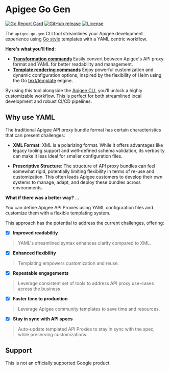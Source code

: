 # Apigee Go Gen
<!--
  Copyright 2024 Google LLC

  Licensed under the Apache License, Version 2.0 (the "License");
  you may not use this file except in compliance with the License.
  You may obtain a copy of the License at

       http://www.apache.org/licenses/LICENSE-2.0

  Unless required by applicable law or agreed to in writing, software
  distributed under the License is distributed on an "AS IS" BASIS,
  WITHOUT WARRANTIES OR CONDITIONS OF ANY KIND, either express or implied.
  See the License for the specific language governing permissions and
  limitations under the License.
-->

[![Go Report Card](https://goreportcard.com/badge/github.com/micovery/apigee-go-gen)](https://goreportcard.com/report/github.com/micovery/apigee-go-gen)
[![GitHub release](https://img.shields.io/github/v/release/micovery/apigee-go-gen)](https://github.com/micovery/apigee-go-gen/releases)
[![License](https://img.shields.io/badge/License-Apache%202.0-blue.svg)](https://opensource.org/licenses/Apache-2.0)

The `apigee-go-gen` CLI tool streamlines your Apigee development experience using [Go style](https://developer.hashicorp.com/nomad/tutorials/templates/go-template-syntax) templates with a YAML centric workflow.

**Here's what you'll find:**

* **[Transformation commands](./transform/index.md)** Easily convert between Apigee's API proxy format and YAML for better readability and management.
* **[Template rendering commands](./render/index.md)**  Enjoy powerful customization and dynamic configuration options, inspired by the flexibility of Helm using the Go [text/template](https://pkg.go.dev/text/template) engine.

By using this tool alongside the [Apigee CLI](https://github.com/apigee/apigeecli), you'll unlock a highly customizable workflow. This is perfect for both streamlined local development and robust CI/CD pipelines.


## Why use YAML 

The traditional Apigee API proxy bundle format has certain characteristics that can present challenges:

* **XML Format**: XML is a polarizing format. While it offers advantages like legacy tooling
  support and well-defined schema validation, its verbosity can make it less  ideal for smaller configuration files.

* **Prescriptive Structure**: The structure of API proxy bundles can feel somewhat rigid, potentially
  limiting flexibility in terms of re-use and customization. This often leads Apigee customers to develop their
  own systems to manage, adapt, and deploy these bundles across environments.

**What if there was a better way?** ...

You can define Apigee API Proxies using YAML configuration files and customize them with a flexible templating system.

This approach has the potential to address the current challenges, offering:

- [x] **Improved readability**
> YAML's streamlined syntax enhances clarity compared to XML.

- [x] **Enhanced flexibility**
> Templating empowers customization and reuse.

- [x] **Repeatable engagements**
> Leverage consistent set of tools to address API proxy use-cases across the business

- [x] **Faster time to production** 
> Leverage Apigee community templates to save time and resources.

- [x] **Stay in sync with API specs** 
> Auto-update templated API Proxies to stay in sync with the spec, while preserving customizations.

## Support

This is not an officially supported Google product.



